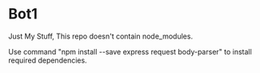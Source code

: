 # Bot1
Just My Stuff, 
This repo doesn't contain node_modules.

Use command "npm install --save express request body-parser" to install required dependencies.
